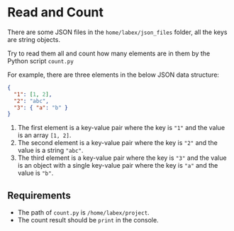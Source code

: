 # Read and Count

There are some JSON files in the `home/labex/json_files` folder, all the keys are string objects.

Try to read them all and count how many elements are in them by the Python script `count.py`

For example, there are three elements in the below JSON data structure:

```json
{
  "1": [1, 2],
  "2": "abc",
  "3": { "a": "b" }
}
```

1. The first element is a key-value pair where the key is `"1"` and the value is an array `[1, 2]`.
2. The second element is a key-value pair where the key is `"2"` and the value is a string `"abc"`.
3. The third element is a key-value pair where the key is `"3"` and the value is an object with a single key-value pair where the key is `"a"` and the value is `"b"`.

## Requirements

- The path of `count.py` is `/home/labex/project`.
- The count result should be `print` in the console.
